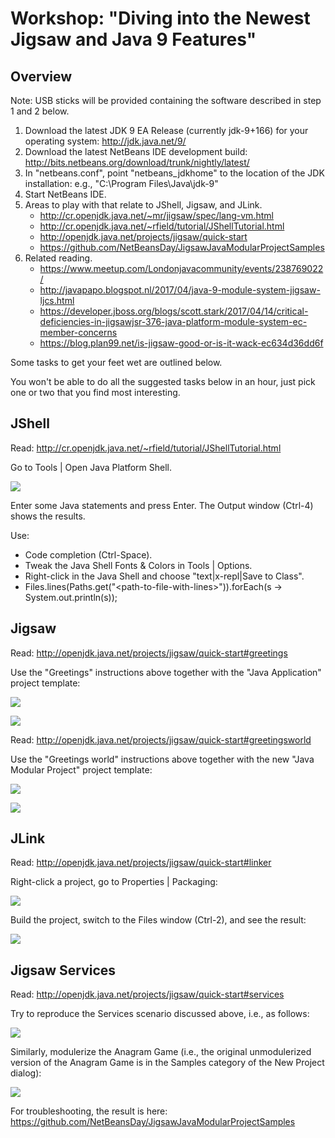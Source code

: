 # Workshop: "Diving into the Newest Jigsaw and Java 9 Features"

## Overview

Note: USB sticks will be provided containing the software described in step 1 and 2 below.

   1. Download the latest JDK 9 EA Release (currently jdk-9+166) for your operating system:
http://jdk.java.net/9/
   1. Download the latest NetBeans IDE development build: 
http://bits.netbeans.org/download/trunk/nightly/latest/
   1. In "netbeans.conf", point "netbeans_jdkhome" to the location of the JDK installation:
e.g., "C:\Program Files\Java\jdk-9"
   1. Start NetBeans IDE.
   1. Areas to play with that relate to JShell, Jigsaw, and JLink.
      - http://cr.openjdk.java.net/~mr/jigsaw/spec/lang-vm.html
      - http://cr.openjdk.java.net/~rfield/tutorial/JShellTutorial.html
      - http://openjdk.java.net/projects/jigsaw/quick-start
      - https://github.com/NetBeansDay/JigsawJavaModularProjectSamples
   1. Related reading.
      - https://www.meetup.com/Londonjavacommunity/events/238769022/
      - http://javapapo.blogspot.nl/2017/04/java-9-module-system-jigsaw-ljcs.html
      - https://developer.jboss.org/blogs/scott.stark/2017/04/14/critical-deficiencies-in-jigsawjsr-376-java-platform-module-system-ec-member-concerns
      - https://blog.plan99.net/is-jigsaw-good-or-is-it-wack-ec634d36dd6f

Some tasks to get your feet wet are outlined below.

You won't be able to do all the suggested tasks below in an hour, just pick one or two that you find most interesting.

## JShell

Read: http://cr.openjdk.java.net/~rfield/tutorial/JShellTutorial.html

Go to Tools | Open Java Platform Shell.

<img src="images/jshell.png"></img>

Enter some Java statements and press Enter. The Output window (Ctrl-4) shows the results.

Use:
   * Code completion (Ctrl-Space).
   * Tweak the Java Shell Fonts & Colors in Tools | Options.
   * Right-click in the Java Shell and choose "text|x-repl|Save to Class".
   * Files.lines(Paths.get("&lt;path-to-file-with-lines&gt;")).forEach(s -> System.out.println(s));

## Jigsaw

Read: http://openjdk.java.net/projects/jigsaw/quick-start#greetings

Use the "Greetings" instructions above together with the "Java Application" project template:

<img src="images/single.png"></img>
<p></p>
<img src="images/jigsaw-1.png"></img>

Read: http://openjdk.java.net/projects/jigsaw/quick-start#greetingsworld

Use the "Greetings world" instructions above together with the new "Java Modular Project" project template:

<img src="images/multi.png"></img>
<p></p>
<img src="images/jigsaw-2.png"></img>

## JLink

Read: http://openjdk.java.net/projects/jigsaw/quick-start#linker

Right-click a project, go to Properties | Packaging:

<img src="images/jlink-1.png"></img>
<p>Build the project, switch to the Files window (Ctrl-2), and see the result:</p>
<img src="images/jlink-2.png"></img>

## Jigsaw Services

Read: http://openjdk.java.net/projects/jigsaw/quick-start#services

Try to reproduce the Services scenario discussed above, i.e., as follows:

<img src="images/service-1.png"></img>

Similarly, modulerize the Anagram Game (i.e., the original unmodulerized version of the Anagram Game is in the Samples category of the New Project dialog):

<img src="images/service-2.png"></img>

For troubleshooting, the result is here: https://github.com/NetBeansDay/JigsawJavaModularProjectSamples


